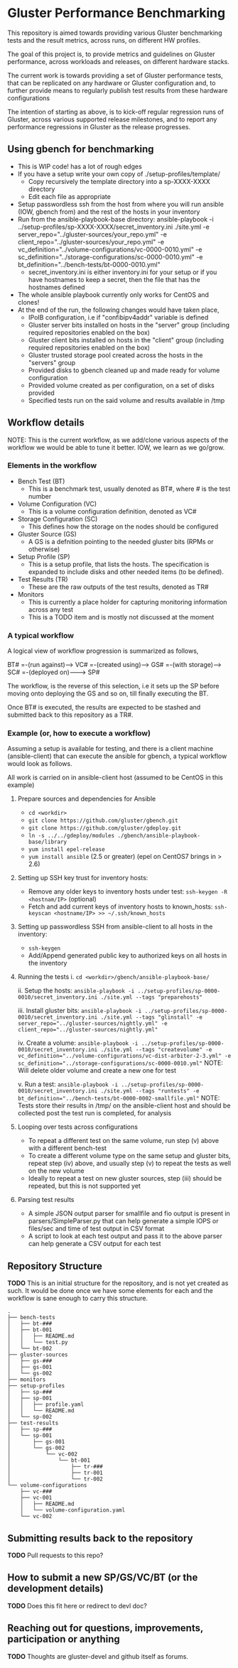 # Gluster Performance Benchmarking

This repository is aimed towards providing various Gluster benchmarking
tests and the result metrics, across runs, on different HW profiles.

The goal of this project is, to provide metrics and guidelines on Gluster
performance, across workloads and releases, on different hardware stacks.

The current work is towards providing a set of Gluster performance
tests, that can be replicated on any hardware or Gluster configuration and, to
further provide means to regularly publish test results from these hardware configurations

The intention of starting as above, is to kick-off regular regression runs of
Gluster, across various supported release milestones, and to report any
performance regressions in Gluster as the release progresses.

## Using gbench for benchmarking
  - This is WIP code! has a lot of rough edges
  - If you have a setup write your own copy of ./setup-profiles/template/
    - Copy recursively the template directory into a sp-XXXX-XXXX directory
    - Edit each file as appropriate
  - Setup passwordless ssh from the host from where you will run ansible (IOW, gbench from) and the rest of the hosts in your inventory
  - Run from the ansible-playbook-base directory: ansible-playbook -i ../setup-profiles/sp-XXXX-XXXX/secret_inventory.ini ./site.yml -e server_repo="../gluster-sources/your_repo.yml" -e client_repo="../gluster-sources/your_repo.yml" -e vc_definition="../volume-configurations/vc-0000-0010.yml" -e sc_definition="../storage-configurations/sc-0000-0010.yml" -e bt_definition="../bench-tests/bt-0000-0010.yml"
    - secret_inventory.ini is either inventory.ini for your setup or if you have hostnames to keep a secret, then the file that has the hostnames defined
  - The whole ansible playbook currently only works for CentOS and clones!
  - At the end of the run, the following changes would have taken place,
    - IPoIB configuration, i.e if "confibipv4addr" variable is defined
    - Gluster server bits installed on hosts in the "server" group (including required repositories enabled on the box)
    - Gluster client bits installed on hosts in the "client" group (including required repositories enabled on the box)
    - Gluster trusted storage pool created across the hosts in the "servers" group
    - Provided disks to gbench cleaned up and made ready for volume configuration
    - Provided volume created as per configuration, on a set of disks provided
    - Specified tests run on the said volume and results available in /tmp

## Workflow details

NOTE: This is the current workflow, as we add/clone various aspects of the
workflow we would be able to tune it better. IOW, we learn as we go/grow.

### Elements in the workflow
  * Bench Test (BT)
    * This is a benchmark test, usually denoted as BT#, where # is the test
    number
  * Volume Configuration (VC)
    * This is a volume configuration definition, denoted as VC#
  * Storage Configuration (SC)
    * This defines how the storage on the nodes should be configured
  * Gluster Source (GS)
    * A GS is a defnition pointing to the needed gluster bits (RPMs or otherwise)
  * Setup Profile (SP)
    * This is a setup profile, that lists the hosts. The specification is
    expanded to include disks and other needed items (to be defined).
  * Test Results (TR)
    * These are the raw outputs of the test results, denoted as TR#
  * Monitors
    * This is currently a place holder for capturing monitoring information
    across any test
    * This is a TODO item and is mostly not discussed at the moment

### A typical workflow

A logical view of workflow progression is summarized as follows,

BT# =-(run against)--> VC# =-(created using)--> GS# =-(with storage)--> SC# =-(deployed on)---> SP#

The workflow, is the reverse of this selection, i.e it sets up the SP before
moving onto deploying the GS and so on, till finally executing the BT.

Once BT# is executed, the results are expected to be stashed and submitted
back to this repository as a TR#.

### Example (or, how to execute a workflow)

Assuming a setup is available for testing, and there is a client machine (ansible-client) that can execute the ansible for gbench, a typical workflow would look as follows.

All work is carried on in ansible-client host (assumed to be CentOS in this example)

1) Prepare sources and dependencies for Ansible
    - `cd <workdir>`
    - `git clone https://github.com/gluster/gbench.git`
    - `git clone https://github.com/gluster/gdeploy.git`
    - `ln -s ../../gdeploy/modules ./gbench/ansible-playbook-base/library`
    - `yum install epel-release`
    - `yum install ansible` (2.5 or greater) (epel on CentOS7 brings in > 2.6)

2) Setting up SSH key trust for inventory hosts:
    - Remove any older keys to inventory hosts under test: `ssh-keygen -R <hostnam/IP>` (optional)
    - Fetch and add current keys of inventory hosts to known_hosts: `ssh-keyscan <hostname/IP> >> ~/.ssh/known_hosts`

3) Setting up passwordless SSH from ansible-client to all hosts in the inventory:
    - `ssh-keygen`
    - Add/Append generated public key to authorized keys on all hosts in the inventory

4) Running the tests
    i. `cd <workdir>/gbench/ansible-playbook-base/`

    ii. Setup the hosts: `ansible-playbook -i ../setup-profiles/sp-0000-0010/secret_inventory.ini ./site.yml --tags "preparehosts"`

    iii. Install gluster bits: `ansible-playbook -i ../setup-profiles/sp-0000-0010/secret_inventory.ini ./site.yml --tags "glinstall" -e server_repo="../gluster-sources/nightly.yml" -e client_repo="../gluster-sources/nightly.yml"`

    iv. Create a volume: `ansible-playbook -i ../setup-profiles/sp-0000-0010/secret_inventory.ini ./site.yml --tags "createvolume" -e vc_definition="../volume-configurations/vc-dist-arbiter-2-3.yml" -e sc_definition="../storage-configurations/sc-0000-0010.yml"`
    NOTE: Will delete older volume and create a new one for test

    v. Run a test: `ansible-playbook -i ../setup-profiles/sp-0000-0010/secret_inventory.ini ./site.yml --tags "runtests" -e bt_definition="../bench-tests/bt-0000-0002-smallfile.yml"`
  NOTE: Tests store their results in /tmp/ on the ansible-client host and should be collected post the test run is completed, for analysis

5) Looping over tests across configurations
    - To repeat a different test on the same volume, run step (v) above with a different bench-test
    - To create a different volume type on the same setup and gluster bits, repeat step (iv) above, and usually step (v) to repeat the tests as well on the new volume
    - Ideally to repeat a test on new gluster sources, step (iii) should be repeated, but this is not supported yet

6) Parsing test results
    - A simple JSON output parser for smallfile and fio output is present in parsers/SimpleParser.py that can help generate a simple IOPS or files/sec and time of test output in CSV format
    - A script to look at each test output and pass it to the above parser can help generate a CSV output for each test

## Repository Structure

**TODO** This is an initial structure for the repository, and is not yet
created as such. It would be done once we have some elements for each and the
workflow is sane enough to carry this structure.

```
.
├── bench-tests
│   ├── bt-###
│   ├── bt-001
│   │   ├── README.md
│   │   └── test.py
│   └── bt-002
├── gluster-sources
│   ├── gs-###
│   ├── gs-001
│   └── gs-002
├── monitors
├── setup-profiles
│   ├── sp-###
│   ├── sp-001
│   │   ├── profile.yaml
│   │   └── README.md
│   └── sp-002
├── test-results
│   ├── sp-###
│   └── sp-001
│       ├── gs-001
│       └── gs-002
│           └── vc-002
│               └── bt-001
│                   ├── tr-###
│                   ├── tr-001
│                   └── tr-002
└── volume-configurations
    ├── vc-###
    ├── vc-001
    │   ├── README.md
    │   └── volume-configuration.yaml
    └── vc-002
```


## Submitting results back to the repository

**TODO** Pull requests to this repo?

## How to submit a new SP/GS/VC/BT (or the development details)

**TODO** Does this fit here or redirect to devl doc?

## Reaching out for questions, improvements, participation or anything

**TODO** Thoughts are gluster-devel and github itself as forums.
